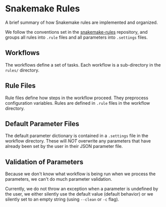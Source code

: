 # Snakemake Rules

A brief summary of how Snakemake rules are implemented and organized.

We follow the conventions set in the [snakemake-rules](https://github.com/percyfal/snakemake-rules)
repository, and groups all rules into `.rule` files and all parameters into
`.settings` files.

## Workflows 

The workflows define a set of tasks.
Each workflow is a sub-directory in the `rules/` 
directory.

## Rule Files

Rule files define how steps in the workflow proceed.
They preprocess configuration variables.
Rules are defined in `.rule` files
in the workflow directory.

## Default Parameter Files

The default parameter dictionary is contained
in a `.settings` file in the workflow directory.
These will _NOT_ overwrite any parameters
that have already been set by the user in their
JSON parameter file.

## Validation of Parameters

Because we don't know what workflow is being run
when we process the parameters, we can't do much
parameter validation.

Currently, we do not throw an exception 
when a parameter is undefined by the user,
we either silently use the default value 
(default behavior) or we silently set to 
an empty string (using `--clean` or `-c`
flag).

